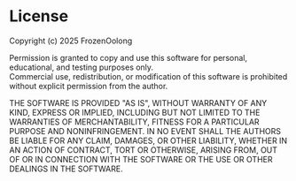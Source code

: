 # License

Copyright (c) 2025 FrozenOolong

Permission is granted to copy and use this software for personal, educational, and testing purposes only.  
Commercial use, redistribution, or modification of this software is prohibited without explicit permission from the author.

THE SOFTWARE IS PROVIDED "AS IS", WITHOUT WARRANTY OF ANY KIND, EXPRESS OR IMPLIED, INCLUDING BUT NOT LIMITED TO THE WARRANTIES OF MERCHANTABILITY, FITNESS FOR A PARTICULAR PURPOSE AND NONINFRINGEMENT. IN NO EVENT SHALL THE AUTHORS BE LIABLE FOR ANY CLAIM, DAMAGES, OR OTHER LIABILITY, WHETHER IN AN ACTION OF CONTRACT, TORT OR OTHERWISE, ARISING FROM, OUT OF OR IN CONNECTION WITH THE SOFTWARE OR THE USE OR OTHER DEALINGS IN THE SOFTWARE.